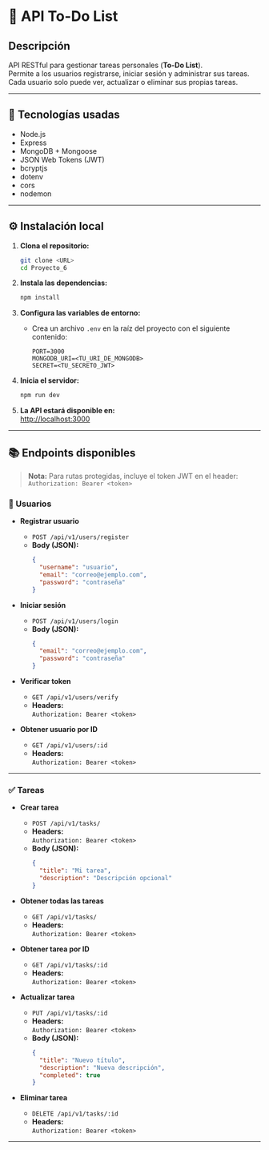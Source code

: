 # 📝 API To-Do List

## Descripción

API RESTful para gestionar tareas personales (**To-Do List**).  
Permite a los usuarios registrarse, iniciar sesión y administrar sus tareas.  
Cada usuario solo puede ver, actualizar o eliminar sus propias tareas.

---

## 🚀 Tecnologías usadas

- Node.js
- Express
- MongoDB + Mongoose
- JSON Web Tokens (JWT)
- bcryptjs
- dotenv
- cors
- nodemon

---

## ⚙️ Instalación local

1. **Clona el repositorio:**
   ```bash
   git clone <URL>
   cd Proyecto_6
   ```

2. **Instala las dependencias:**
   ```bash
   npm install
   ```

3. **Configura las variables de entorno:**
   - Crea un archivo `.env` en la raíz del proyecto con el siguiente contenido:
     ```
     PORT=3000
     MONGODB_URI=<TU_URI_DE_MONGODB>
     SECRET=<TU_SECRETO_JWT>
     ```

4. **Inicia el servidor:**
   ```bash
   npm run dev
   ```

5. **La API estará disponible en:**  
   [http://localhost:3000](http://localhost:3000)

---

## 📚 Endpoints disponibles

> **Nota:** Para rutas protegidas, incluye el token JWT en el header:  
> `Authorization: Bearer <token>`

### 👤 Usuarios

- **Registrar usuario**
  - `POST /api/v1/users/register`
  - **Body (JSON):**
    ```json
    {
      "username": "usuario",
      "email": "correo@ejemplo.com",
      "password": "contraseña"
    }
    ```

- **Iniciar sesión**
  - `POST /api/v1/users/login`
  - **Body (JSON):**
    ```json
    {
      "email": "correo@ejemplo.com",
      "password": "contraseña"
    }
    ```

- **Verificar token**
  - `GET /api/v1/users/verify`
  - **Headers:**  
    `Authorization: Bearer <token>`

- **Obtener usuario por ID**
  - `GET /api/v1/users/:id`
  - **Headers:**  
    `Authorization: Bearer <token>`

---

### ✅ Tareas

- **Crear tarea**
  - `POST /api/v1/tasks/`
  - **Headers:**  
    `Authorization: Bearer <token>`
  - **Body (JSON):**
    ```json
    {
      "title": "Mi tarea",
      "description": "Descripción opcional"
    }
    ```

- **Obtener todas las tareas**
  - `GET /api/v1/tasks/`
  - **Headers:**  
    `Authorization: Bearer <token>`

- **Obtener tarea por ID**
  - `GET /api/v1/tasks/:id`
  - **Headers:**  
    `Authorization: Bearer <token>`

- **Actualizar tarea**
  - `PUT /api/v1/tasks/:id`
  - **Headers:**  
    `Authorization: Bearer <token>`
  - **Body (JSON):**
    ```json
    {
      "title": "Nuevo título",
      "description": "Nueva descripción",
      "completed": true
    }
    ```

- **Eliminar tarea**
  - `DELETE /api/v1/tasks/:id`
  - **Headers:**  
    `Authorization: Bearer <token>`

---
